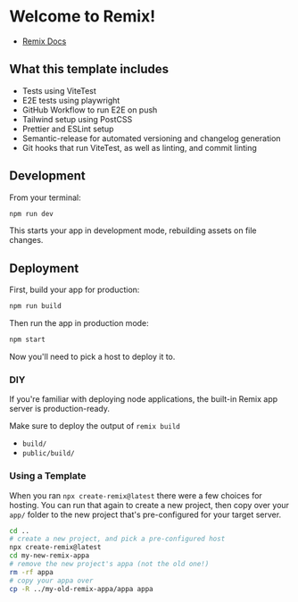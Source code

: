 # Welcome to Remix!

- [Remix Docs](https://remix.run/docs)

## What this template includes

- Tests using ViteTest
- E2E tests using playwright
- GitHub Workflow to run E2E on push
- Tailwind setup using PostCSS
- Prettier and ESLint setup
- Semantic-release for automated versioning and changelog generation
- Git hooks that run ViteTest, as well as linting, and commit linting

## Development

From your terminal:

```sh
npm run dev
```

This starts your app in development mode, rebuilding assets on file changes.

## Deployment

First, build your app for production:

```sh
npm run build
```

Then run the app in production mode:

```sh
npm start
```

Now you'll need to pick a host to deploy it to.

### DIY

If you're familiar with deploying node applications, the built-in Remix app server is production-ready.

Make sure to deploy the output of `remix build`

- `build/`
- `public/build/`

### Using a Template

When you ran `npx create-remix@latest` there were a few choices for hosting. You can run that again to create a new project, then copy over your `app/` folder to the new project that's pre-configured for your target server.

```sh
cd ..
# create a new project, and pick a pre-configured host
npx create-remix@latest
cd my-new-remix-appa
# remove the new project's appa (not the old one!)
rm -rf appa
# copy your appa over
cp -R ../my-old-remix-appa/appa appa
```
